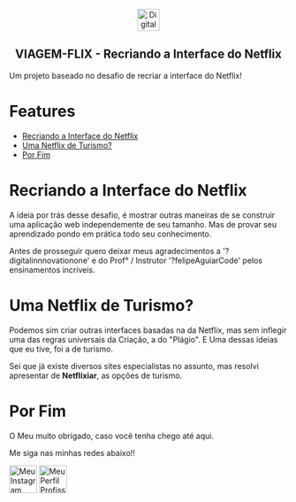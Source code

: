<p align="center">
	<a href="#"> <img src="desafio-Netflix-Turismo/img/dio.png" height="40" align="center" alt="Digital Innovation One"></a>
    <h2 align="center"> VIAGEM-FLIX - Recriando a Interface do Netflix </h2>
	<p> Um projeto baseado no desafio de recriar a interface do Netflix! </p>
</p>

# Features
- [Recriando a Interface do Netflix](#recriando-a-interface-do-netflix)
- [Uma Netflix de Turismo?](#uma-netflix-de-turismo)
- [Por Fim](#por-fim)

# Recriando a Interface do Netflix

A ideia por trás desse desafio, é mostrar outras maneiras de se construir uma aplicação web independemente de seu tamanho. Mas de provar seu aprendizado pondo em prática todo seu conhecimento.

Antes de prosseguir quero deixar meus agradecimentos a '?digitalinnnovationone' e do Prof° / Instrutor '?felipeAguiarCode' pelos ensinamentos incríveis.

# Uma Netflix de Turismo?

Podemos sim criar outras interfaces basadas na da Netflix, mas sem inflegir uma das regras universais da Criação, a do "Plágio". E Uma dessas ideias que eu tive, foi a de turismo.

Sei que já existe diversos sites especialistas no assunto, mas resolvi apresentar de <b>Netflixiar</b>, as opções de turismo.

# Por Fim

O Meu muito obrigado, caso você tenha chego até aqui.

Me siga nas minhas redes abaixo!!

<a href="https://www.instagram.com/thiagocardoso.design" target="_blank"><img src="desafio-Netflix-Turismo/img/Insta.png" alt="Meu Instagram" height="50px" /></a> <a href="https://www.linkedin.com/in/tncardoso-31" target="_blank"><img src="desafio-Netflix-Turismo/img/linkedin.png" alt="Meu Perfil Profissional" height="50px" /></a>